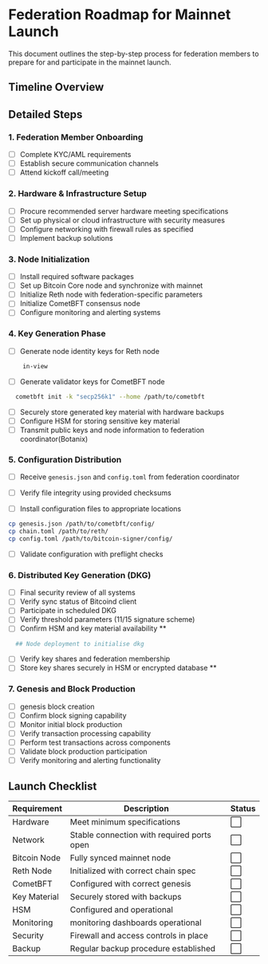 # Federation Roadmap for Mainnet Launch

This document outlines the step-by-step process for federation members to prepare for and participate in the mainnet launch.

## Timeline Overview

## Detailed Steps

### 1. Federation Member Onboarding

- [ ] Complete KYC/AML requirements
- [ ] Establish secure communication channels
- [ ] Attend kickoff call/meeting

### 2. Hardware & Infrastructure Setup

- [ ] Procure recommended server hardware meeting specifications
- [ ] Set up physical or cloud infrastructure with security measures
- [ ] Configure networking with firewall rules as specified
- [ ] Implement backup solutions

### 3. Node Initialization

- [ ] Install required software packages
- [ ] Set up Bitcoin Core node and synchronize with mainnet
- [ ] Initialize Reth node with federation-specific parameters
- [ ] Initialize CometBFT consensus node
- [ ] Configure monitoring and alerting systems

### 4. Key Generation Phase

- [ ] Generate node identity keys for Reth node

```bash
    in-view
```

- [ ] Generate validator keys for CometBFT node

```bash
  cometbft init -k "secp256k1" --home /path/to/cometbft
```

- [ ] Securely store generated key material with hardware backups
- [ ] Configure HSM for storing sensitive key material
- [ ] Transmit public keys and node information to federation coordinator(Botanix)

### 5. Configuration Distribution

- [ ] Receive `genesis.json` and `config.toml` from federation coordinator
- [ ] Verify file integrity using provided checksums

- [ ] Install configuration files to appropriate locations

```bash
cp genesis.json /path/to/cometbft/config/
cp chain.toml /path/to/reth/
cp config.toml /path/to/bitcoin-signer/config/
```

- [ ] Validate configuration with preflight checks

### 6. Distributed Key Generation (DKG)

- [ ] Final security review of all systems
- [ ] Verify sync status of Bitcoind client
- [ ] Participate in scheduled DKG
- [ ] Verify threshold parameters (11/15 signature scheme)
- [ ] Confirm HSM and key material availability **

```bash
  ## Node deployment to initialise dkg
```

- [ ] Verify key shares and federation membership
- [ ] Store key shares securely in HSM or encrypted database **

### 7. Genesis and Block Production

- [ ] genesis block creation
- [ ] Confirm block signing capability
- [ ] Monitor initial block production
- [ ] Verify transaction processing capability
- [ ] Perform test transactions across components
- [ ] Validate block production participation
- [ ] Verify monitoring and alerting functionality

## Launch Checklist

| Requirement | Description | Status |
|-------------|-------------|--------|
| Hardware | Meet minimum specifications | ⬜ |
| Network | Stable connection with required ports open | ⬜ |
| Bitcoin Node | Fully synced mainnet node | ⬜ |
| Reth Node | Initialized with correct chain spec | ⬜ |
| CometBFT | Configured with correct genesis | ⬜ |
| Key Material | Securely stored with backups | ⬜ |
| HSM | Configured and operational | ⬜ |
| Monitoring | monitoring dashboards operational | ⬜ |
| Security | Firewall and access controls in place | ⬜ |
| Backup | Regular backup procedure established | ⬜ |

